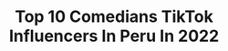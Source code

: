 ---
title: Top 10 Comedians TikTok Influencers In Peru In 2022
description: >-
  Find top comedians TikTok influencers in Peru in 2022. Most popular hashtags: #fyp #peru #comedia #parati.
platform: TikTok
hits: 254
text_top: Discover the most popular TikTok influencers on inBeat.
text_bottom: inBeat has 254 TikTok influencers like this in Peru for you to collaborate.
profiles:
  - username: "alfredtiktoc"
    fullname: >-
      Alfred DC
    bio: >-
      La vida es una, solo ve, disfruta y Vive.!!!
    location: "Peru"
    followers: 35200
    engagement: 452
    commentsToLikes: 0.009029
    id: ckdbgbneo87ue0j236s3uii94
    verified: false
    hashtags: "#alfredtiktoc, #latinos, #arenahash, #monologo"
  - username: "henrypancracio"
    fullname: >-
      Henry Pancracio
    bio: >-
      🚨TE SIGO,si me sigues en mi INSTAGRAM 👇🏽⚠️ 🔥 @henrypancracio 🎭
    location: "Peru"
    followers: 43100
    engagement: 375
    commentsToLikes: 0.083379
    id: ckc8wxxo6kju50j23l5k375we
    verified: false
    hashtags: "#viral, #ecuador, #peru, #risas"
  - username: "karol_mendezs"
    fullname: >-
      Karol Mendez
    bio: >-
      "🇵🇪❤" ~Hay que mirar mas alla de lo que ves~
    location: "Peru"
    followers: 40200
    engagement: 757
    commentsToLikes: 0.016598
    id: ckauzzp7t5mn90j23dyjc35sk
    verified: false
    hashtags: "#peruana, #latina, #peru, #comedy"
  - username: "orlo"
    fullname: >-
      Orlando Miranda
    bio: >-
      Hago comedia en base a anécdotas CEO of KimiKimiLof 🇵🇪 || ig: just.orlo
    location: "Peru"
    followers: 678900
    engagement: 2531
    commentsToLikes: 0.011493
    id: ckcjl5gjpe9gb0j2335vrdrp2
    verified: false
    hashtags: "#halloween2020, #rapeacolorada, #fyp"
  - username: "eduardo_musher"
    fullname: >-
      Eduardo Meza Leon
    bio: >-
      Hago videos de por que soy tan salado😂 Comedia🤡 Y también te desahue** 😂
    location: "Peru"
    followers: 606900
    engagement: 2260
    commentsToLikes: 0.010358
    id: ckb97jhp2q9h20j23gv2w7coz
    verified: false
    hashtags: "#comedia, #fyp, #peru, #merinonoesmipresidente"
  - username: "fio_bibi"
    fullname: >-
      Fio Bibi
    bio: >-
      MÁS QUE COMEDIA APTO PARA TODOS😜 Sígueme INSTAGRAM: Fio_bibi Perucha 🇵🇪
    location: "Peru"
    followers: 72700
    engagement: 1067
    commentsToLikes: 0.104293
    id: ckban2s7ge0cp0j23int525nz
    verified: false
    hashtags: "#baile, #parodia, #humor, #foryoupage"
  - username: "andrealucia.gps"
    fullname: >-
      Andre
    bio: >-
      Sígueme en Insta 🥺 Comedia 🤡 Crrrriinge
    location: "Peru"
    followers: 11000
    engagement: 1593
    commentsToLikes: 0.036223
    id: ck9rdvvmrzmup0j788b7pgf1n
    verified: false
    hashtags: "#parati, #fyp, #comedia, #crush"
  - username: "javicho9"
    fullname: >-
      Javier Chumbes
    bio: >-
      From 🇵🇪 Comedia / Locuras / Humor sano Sonríe 🤡👍
    location: "Peru"
    followers: 5881
    engagement: 772
    commentsToLikes: 0.172457
    id: ckc2z8nazq77l0j2391wzte12
    verified: false
    hashtags: "#vacancia, #comedia, #peru, #potasio"
  - username: "antelizmarco"
    fullname: >-
      Marco Anteliz
    bio: >-
      🇻🇪📍🇵🇪 Comedia/Baile Nueva meta: 60K 💪❤️ Adicto a grabar en la calle
    location: "Peru"
    followers: 61900
    engagement: 937
    commentsToLikes: 0.020037
    id: ckbqpqyg0akz10j23ktf7nowe
    verified: false
    hashtags: "#mexico, #fail, #viral, #xyzbca"
  - username: "javier_gonzales05"
    fullname: >-
      javier_gonzales05
    bio: >-
      Humor 😂 comedias😂 Bromas😂
    location: "Peru"
    followers: 10100
    engagement: 382
    commentsToLikes: 0.026487
    id: ckc2z8i3iq6rm0j2347sizec6
    verified: false
    hashtags: "#foryou, #humor2020, #maicelo, #bayernmunich"
---
